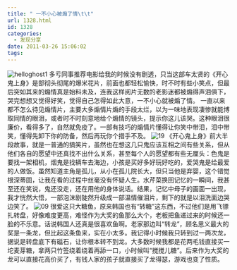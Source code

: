 ```yaml
---
title: " 一不小心被煽了情\t\t"
url: 1328.html
id: 1328
categories:
  - 发现分享
date: 2011-03-26 15:06:02
tags:
---
```


![](../../../images/2011/03/p898693266.jpg "helloghost1") 多亏同事推荐电影给我的时候没有剧透，只当这部车太贤的《开心鬼上身》是部彻头彻尾的爆米花片，前面也都轻松愉快，时不时有些小笑点，但最后突如其来的煽情真是始料未及，连我这样阅片无数的老影迷都被煽得声泪俱下，哭完想想又觉得好笑，觉得自己怎得如此大意，一不小心就被煽了情。 一直以来都不怎么待见煽情片，主要大多煽情片煽的手段太烂，以为一味地表现凄惨就能博取同情的眼泪，或者时不时刻意地给个煽情的镜头，提示你这儿该哭。这种眼泪很廉价，看得多了，自然就免疫了。一部有技巧的煽情片懂得让你笑中带泪，泪中带笑，懂得先卸下你的防备，然后再玩你个措手不及。 ![](../../../images/2011/03/19.jpg "19") 《开心鬼上身》前大半段故事，就是一普通的搞笑片，虽然也在想这几只鬼应该互相之间有些关系，但从他们各自的愿望中还真找不出什么关系，甚至每个人的愿望都有些无厘头：色鬼是要找一架相机，烟鬼是找辆车去海边，小孩是买好多好玩好吃的，爱哭鬼是给最爱的人做饭。虽然知道主角是孤儿，从小在孤儿院长大，但只当他是弃婴，这个错觉根深蒂固，让我在看的过程中丝毫没有怀疑人生。水芹菜换回记忆的一瞬间，我甚至还在笑说，鬼还没走，还在用他的身体说话。结果，记忆中母子的画面一出现，我才恍然大悟，一部泡沫剧陡然升级成一部温情催泪片，剩下的就是以泪洗面边哭边笑了。 ![](../../../images/2011/03/09.jpg "09") 很爱这只大糖鱼，原来韩国也有“转糖”这东西，不过他们是用飞镖扎转盘，好像难度更高，难怪作为大奖的鱼那么大个，老板把鱼递过来的时候还一脸的不乐意。话说韩国人还真是很喜欢鱼啊。老家那边叫“转龙”，顾名思义最大的奖是一条龙，但比起这条鱼来，实在小太多。我记得小时候我只转到过一两次龙，据说是转盘底下有磁石，让你根本转不到龙。大多数时候我都是花两毛钱直接买一坨麦芽糖，拿两只竹签绕着绕着再舔一口，小时候叫“搅搅儿糖”。后来作为大奖的龙可以直接花高价买了，有钱人家的孩子就直接买了龙得瑟，游戏也变了性质。